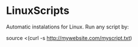# LinuxScripts
Automatic instalations for Linux.
Run any script by:

source <(curl -s http://mywebsite.com/myscript.txt)
